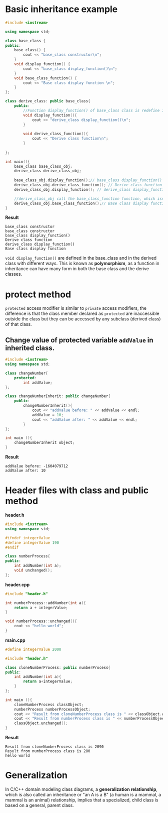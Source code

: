 # Basic inheritance example

```cpp
#include <iostream>

using namespace std;

class base_class {
public:
    base_class() {
        cout << "base_class constructor\n";
    }
    void display_function() {
        cout << "base_class display_function()\n";
    }
    void base_class_function() {
        cout << "Base class display function \n";
    }
};

class derive_class: public base_class{
	public:
		//Function display_function() of base_class class is redefine in derive_class class
		void display_function(){
			cout << "derive_class display_function()\n";
		}
		
		void derive_class_function(){
			cout << "Derive class function\n";
		}
		
};

int main(){
	base_class base_class_obj;
	derive_class derive_class_obj;
	
	base_class_obj.display_function();// base_class display_function()
	derive_class_obj.derive_class_function(); // Derive class function
	derive_class_obj.display_function(); // derive_class display_function()

	//derive_class_obj call the base_class_function function, which isn't defined in class derive_class
	derive_class_obj.base_class_function();// Base class display function
}
```
**Result**
```
base_class constructor
base_class constructor
base_class display_function()
Derive class function
derive_class display_function()
Base class display function
```
``void display_function()`` are defined in the base_class and in the derived class with different ways. This is known as **polymorphism**, as a function in inheritance can have many form in both the base class and the derive classes.

# protect method

``protected`` access modifier is similar to ``private`` access modifiers, the difference is that the class member declared as ``protected`` are inaccessible outside the class but they can be accessed by any subclass (derived class) of that class.

## Change value of protected variable ``addValue`` in inherited class.

```cpp
#include <iostream>
using namespace std;

class changeNumber{
	protected: 
		int addValue;
};

class changeNumberInherit: public changeNumber{
    public:
		changeNumberInherit(){
            cout << "addValue before: " << addValue << endl;
            addValue = 10;
            cout << "addValue after: " << addValue << endl;
		}
};

int main (){
	changeNumberInherit object;
}
```

**Result**

```
addValue before: -1604079712
addValue after: 10
```

# Header files with class and public method

**header.h**

```cpp
#include <iostream>
using namespace std;

#ifndef integerValue
#define integerValue 190
#endif

class numberProcess{
public:
	int addNumber(int a);
	void unchanged();
};
```

**header.cpp**

```cpp
#include "header.h"

int numberProcess::addNumber(int a){
	return a + integerValue;
}

void numberProcess::unchanged(){
	cout << "hello world";
}
```

**main.cpp**

```cpp
#define integerValue 2000

#include "header.h"

class cloneNumberProcess: public numberProcess{
public:
	int addNumber(int a){
		return a+integerValue;
	}
};

int main (){
	cloneNumberProcess classObject;
	numberProcess numberProcessObject;
 	cout << "Result from cloneNumberProcess class is " << classObject.addNumber(90) << endl;
 	cout << "Result from numberProcess class is " << numberProcessObject.addNumber(90) << endl;
 	classObject.unchanged();
}
```
**Result**
```
Result from cloneNumberProcess class is 2090
Result from numberProcess class is 280
hello world
```
# Generalization
In C/C++ domain modeling class diagrams, a **generalization relationship**, which is also called an inheritance or "an A is a B" (a human is a mammal, a mammal is an animal) relationship, implies that a specialized, child class is based on a general, parent class.
